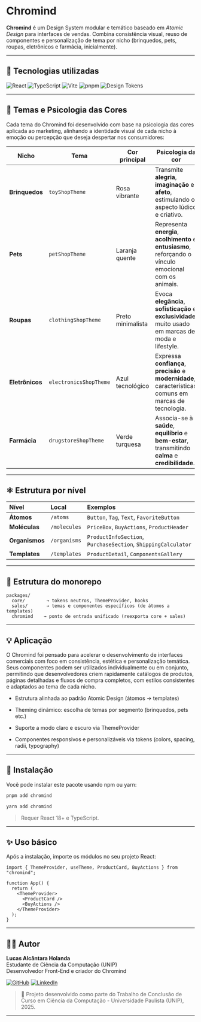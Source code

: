# Chromind

**Chromind** é um Design System modular e temático baseado em _Atomic Design_ para interfaces de vendas. Combina consistência visual, reuso de componentes e personalização de tema por nicho (brinquedos, pets, roupas, eletrônicos e farmácia, inicialmente).

---

## 🧰 Tecnologias utilizadas

![React](https://img.shields.io/badge/React-20232A?style=for-the-badge&logo=react&logoColor=61DAFB)
![TypeScript](https://img.shields.io/badge/TypeScript-3178C6?style=for-the-badge&logo=typescript&logoColor=white)
![Vite](https://img.shields.io/badge/Vite-646CFF?style=for-the-badge&logo=vite&logoColor=FFD62E)
![pnpm](https://img.shields.io/badge/pnpm-F69220?style=for-the-badge&logo=pnpm&logoColor=white)
![Design Tokens](https://img.shields.io/badge/Design%20Tokens-2DD4BF?style=for-the-badge)

---

## 🎨 Temas e Psicologia das Cores

Cada tema do Chromind foi desenvolvido com base na psicologia das cores aplicada ao marketing, alinhando a identidade visual de cada nicho à emoção ou percepção que deseja despertar nos consumidores:

| Nicho           | Tema                   | Cor principal     | Psicologia da cor                                                                                        |
| --------------- | ---------------------- | ----------------- | -------------------------------------------------------------------------------------------------------- |
| **Brinquedos**  | `toyShopTheme`         | Rosa vibrante     | Transmite **alegria**, **imaginação** e **afeto**, estimulando o aspecto lúdico e criativo.              |
| **Pets**        | `petShopTheme`         | Laranja quente    | Representa **energia**, **acolhimento** e **entusiasmo**, reforçando o vínculo emocional com os animais. |
| **Roupas**      | `clothingShopTheme`    | Preto minimalista | Evoca **elegância**, **sofisticação** e **exclusividade**, muito usado em marcas de moda e lifestyle.    |
| **Eletrônicos** | `electronicsShopTheme` | Azul tecnológico  | Expressa **confiança**, **precisão** e **modernidade**, características comuns em marcas de tecnologia.  |
| **Farmácia**    | `drugstoreShopTheme`   | Verde turquesa    | Associa-se à **saúde**, **equilíbrio** e **bem-estar**, transmitindo **calma** e **credibilidade**.      |

---

## ⚛️ Estrutura por nível

| Nível          | Local        | Exemplos                                                      |
| :------------- | :----------- | :------------------------------------------------------------ |
| **Átomos**     | `/atoms`     | `Button`, `Tag`, `Text`, `FavoriteButton`                     |
| **Moléculas**  | `/molecules` | `PriceBox`, `BuyActions`, `ProductHeader`                     |
| **Organismos** | `/organisms` | `ProductInfoSection`, `PurchaseSection`, `ShippingCalculator` |
| **Templates**  | `/templates` | `ProductDetail`, `ComponentsGallery`                          |

---

## 🧱 Estrutura do monorepo

```
packages/
  core/        → tokens neutros, ThemeProvider, hooks
  sales/       → temas e componentes específicos (de átomos a templates)
  chromind    → ponto de entrada unificado (reexporta core + sales)
```

---

## 💡 Aplicação

O Chromind foi pensado para acelerar o desenvolvimento de interfaces comerciais com foco em consistência, estética e personalização temática. Seus componentes podem ser utilizados individualmente ou em conjunto, permitindo que desenvolvedores criem rapidamente catálogos de produtos, páginas detalhadas e fluxos de compra completos, com estilos consistentes e adaptados ao tema de cada nicho.

- Estrutura alinhada ao padrão Atomic Design (átomos → templates)

- Theming dinâmico: escolha de temas por segmento (brinquedos, pets etc.)

- Suporte a modo claro e escuro via ThemeProvider

- Componentes responsivos e personalizáveis via tokens (colors, spacing, radii, typography)

---

## 🚀 Instalação

Você pode instalar este pacote usando npm ou yarn:

```bash
pnpm add chromind
```
```bash
yarn add chromind
```

> Requer React 18+ e TypeScript.

---

## ✨ Uso básico

Após a instalação, importe os módulos no seu projeto React:

```tsx
import { ThemeProvider, useTheme, ProductCard, BuyActions } from "chromind";

function App() {
  return (
    <ThemeProvider>
      <ProductCard />
      <BuyActions />
    </ThemeProvider>
  );
}
```
---

## 🧑‍💻 Autor

**Lucas Alcântara Holanda** <br>
Estudante de Ciência da Computação (UNIP) <br>
Desenvolvedor Front-End e criador do Chromind <br>

[![GitHub](https://img.shields.io/badge/GitHub-100000?style=for-the-badge&logo=github&logoColor=white)](https://github.com/lucasalc25)
[![LinkedIn](https://img.shields.io/badge/LinkedIn-0A66C2?style=for-the-badge&logo=linkedin&logoColor=white)](https://www.linkedin.com/in/lucas-alcantara-holanda)

> 🧩 Projeto desenvolvido como parte do Trabalho de Conclusão de Curso em Ciência da Computação - Universidade Paulista (UNIP), 2025.

---
